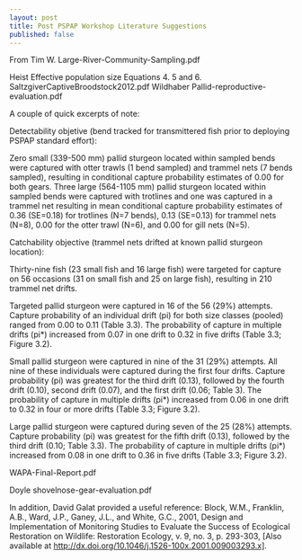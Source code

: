 ```yaml
---
layout: post
title: Post PSPAP Workshop Literature Suggestions
published: false
---
```


From Tim W.
Large-River-Community-Sampling.pdf

Heist Effective population size Equations 4. 5 and 6.
SaltzgiverCaptiveBroodstock2012.pdf
Wildhaber
Pallid-reproductive-evaluation.pdf


A couple of quick excerpts of note: 

Detectability objetive (bend tracked for transmittered fish prior to 
deploying PSPAP standard effort): 

Zero small (339-500 mm) pallid sturgeon located within sampled bends 
were captured with otter trawls (1 bend sampled) and trammel nets (7 
bends sampled), resulting in conditional capture probability estimates 
of 0.00 for both gears. Three large (564-1105 mm) pallid sturgeon 
located within sampled bends were captured with trotlines and one was 
captured in a trammel net resulting in mean conditional capture 
probability estimates of 0.36 (SE=0.18) for trotlines (N=7 bends), 0.13 
(SE=0.13) for trammel nets (N=8), 0.00 for the otter trawl (N=6), and 
0.00 for gill nets (N=5). 

Catchability objective (trammel nets drifted at known pallid sturgeon 
location): 

Thirty-nine fish (23 small fish and 16 large fish) were targeted for 
capture on 56 occasions (31 on small fish and 25 on large fish), 
resulting in 210 trammel net drifts. 

Targeted pallid sturgeon were captured in 16 of the 56 (29%) attempts. 
Capture probability of an individual drift (pi) for both size classes 
(pooled) ranged from 0.00 to 0.11 (Table 3.3). The probability of 
capture in multiple drifts (pi*) increased from 0.07 in one drift to 
0.32 in five drifts (Table 3.3; Figure 3.2). 

Small pallid sturgeon were captured in nine of the 31 (29%) attempts. 
All nine of these individuals were captured during the first four 
drifts. Capture probability (pi) was greatest for the third drift 
(0.13), followed by the fourth drift (0.10), second drift (0.07), and 
the first drift (0.06; Table 3). The probability of capture in multiple 
drifts (pi*) increased from 0.06 in one drift to 0.32 in four or more 
drifts (Table 3.3; Figure 3.2). 

Large pallid sturgeon were captured during seven of the 25 (28%) 
attempts. Capture probability (pi) was greatest for the fifth drift 
(0.13), followed by the third drift (0.10; Table 3.3). The probability 
of capture in multiple drifts (pi*) increased from 0.08 in one drift to 
0.36 in five drifts (Table 3.3; Figure 3.2). 





WAPA-Final-Report.pdf

Doyle
shovelnose-gear-evaluation.pdf

In addition, David Galat provided a useful reference:
Block, W.M., Franklin, A.B., Ward, J.P., Ganey, J.L., and White, G.C., 2001, Design and Implementation of Monitoring Studies to Evaluate the Success of Ecological Restoration on Wildlife: Restoration Ecology, v. 9, no. 3, p. 293-303, [Also available at http://dx.doi.org/10.1046/j.1526-100x.2001.009003293.x].